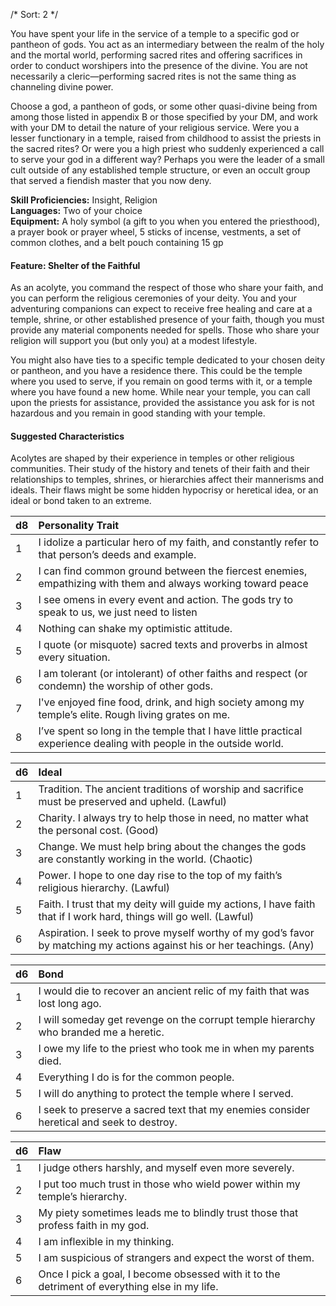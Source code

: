 /* 
Sort: 2 
*/

You have spent your life in the service of a temple to a specific god or pantheon of gods. You act as an intermediary between the realm of the holy and the mortal world, performing sacred rites and offering sacrifices in order to conduct worshipers into the presence of the divine. You are not necessarily a cleric—performing sacred rites is not the same thing as channeling divine power.

Choose a god, a pantheon of gods, or some other quasi-divine being from among those listed in appendix B or those specified by your DM, and work with your DM to detail the nature of your religious service. Were you a lesser functionary in a temple, raised from childhood to assist the priests in the sacred rites? Or were you a high priest who suddenly experienced a call to serve your god in a different way? Perhaps you were the leader of a small cult outside of any established temple structure, or even an occult group that served a fiendish master that you now deny.

**Skill Proficiencies:** Insight, Religion  
**Languages:** Two of your choice  
**Equipment:** A holy symbol (a gift to you when you entered the priesthood), a prayer book or prayer wheel, 5 sticks of incense, vestments, a set of common clothes, and a belt pouch containing 15 gp

#### Feature: Shelter of the Faithful

As an acolyte, you command the respect of those who share your faith, and you can perform the religious ceremonies of your deity. You and your adventuring companions can expect to receive free healing and care at a temple, shrine, or other established presence of your faith, though you must provide any material components needed for spells. Those who share your religion will support you (but only you) at a modest lifestyle.

You might also have ties to a specific temple dedicated to your chosen deity or pantheon, and you have a residence there. This could be the temple where you used to serve, if you remain on good terms with it, or a temple where you have found a new home. While near your temple, you can call upon the priests for assistance, provided the assistance you ask for is not hazardous and you remain in good standing with your temple.

#### Suggested Characteristics

Acolytes are shaped by their experience in temples or other religious communities. Their study of the history and tenets of their faith and their relationships to temples, shrines, or hierarchies affect their mannerisms and ideals. Their flaws might be some hidden hypocrisy or heretical idea, or an ideal or bond taken to an extreme.

| **d8** | **Personality Trait**                                                                                              |
|:-------|:-------------------------------------------------------------------------------------------------------------------|
| 1      | I idolize a particular hero of my faith, and constantly refer to that person’s deeds and example.                  |
| 2      | I can find common ground between the fiercest enemies, empathizing with them and always working toward peace       |
| 3      | I see omens in every event and action. The gods try to speak to us, we just need to listen                         |
| 4      | Nothing can shake my optimistic attitude.                                                                          |
| 5      | I quote (or misquote) sacred texts and proverbs in almost every situation.                                         |
| 6      | I am tolerant (or intolerant) of other faiths and respect (or condemn) the worship of other gods.                  |
| 7      | I've enjoyed fine food, drink, and high society among my temple’s elite. Rough living grates on me.                |
| 8      | I’ve spent so long in the temple that I have little practical experience dealing with people in the outside world. |

| **d6** | **Ideal**                                                                                                              |
|:-------|:-----------------------------------------------------------------------------------------------------------------------|
| 1      | Tradition. The ancient traditions of worship and sacrifice must be preserved and upheld. (Lawful)                      |
| 2      | Charity. I always try to help those in need, no matter what the personal cost. (Good)                                  |
| 3      | Change. We must help bring about the changes the gods are constantly working in the world. (Chaotic)                   |
| 4      | Power. I hope to one day rise to the top of my faith’s religious hierarchy. (Lawful)                                   |
| 5      | Faith. I trust that my deity will guide my actions, I have faith that if I work hard, things will go well. (Lawful)    |
| 6      | Aspiration. I seek to prove myself worthy of my god’s favor by matching my actions against his or her teachings. (Any) |

| **d6** | **Bond**                                                                                 |
|:-------|:-----------------------------------------------------------------------------------------|
| 1      | I would die to recover an ancient relic of my faith that was lost long ago.              |
| 2      | I will someday get revenge on the corrupt temple hierarchy who branded me a heretic.     |
| 3      | I owe my life to the priest who took me in when my parents died.                         |
| 4      | Everything I do is for the common people.                                                |
| 5      | I will do anything to protect the temple where I served.                                 |
| 6      | I seek to preserve a sacred text that my enemies consider heretical and seek to destroy. |

| **d6** | **Flaw**                                                                                      |
|:-------|:----------------------------------------------------------------------------------------------|
| 1      | I judge others harshly, and myself even more severely.                                        |
| 2      | I put too much trust in those who wield power within my temple’s hierarchy.                   |
| 3      | My piety sometimes leads me to blindly trust those that profess faith in my god.              |
| 4      | I am inflexible in my thinking.                                                               |
| 5      | I am suspicious of strangers and expect the worst of them.                                    |
| 6      | Once I pick a goal, I become obsessed with it to the detriment of everything else in my life. |
